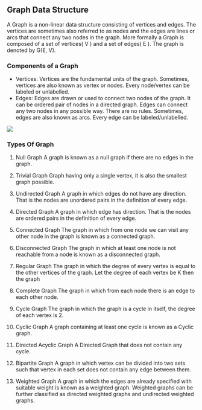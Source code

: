## Graph Data Structure

A Graph is a non-linear data structure consisting of vertices and edges. The vertices are sometimes also referred to as nodes and the edges are lines or arcs that connect any two nodes in the graph. More formally a Graph is composed of a set of vertices( V ) and a set of edges( E ). The graph is denoted by G(E, V).

### Components of a Graph

* Vertices: Vertices are the fundamental units of the graph. Sometimes, vertices are also known as vertex or nodes. Every node/vertex can be labeled or unlabelled.
* Edges: Edges are drawn or used to connect two nodes of the graph. It can be ordered pair of nodes in a directed graph. Edges can connect any two nodes in any possible way. There are no rules. Sometimes, edges are also known as arcs. Every edge can be labeled/unlabelled.

![](https://media.geeksforgeeks.org/wp-content/uploads/20200630111809/graph18.jpg)

### Types Of Graph

1. Null Graph
A graph is known as a null graph if there are no edges in the graph.

2. Trivial Graph
Graph having only a single vertex, it is also the smallest graph possible.

3. Undirected Graph
A graph in which edges do not have any direction. That is the nodes are unordered pairs in the definition of every edge. 

4. Directed Graph
A graph in which edge has direction. That is the nodes are ordered pairs in the definition of every edge.

5. Connected Graph
The graph in which from one node we can visit any other node in the graph is known as a connected graph. 

6. Disconnected Graph
The graph in which at least one node is not reachable from a node is known as a disconnected graph.

7. Regular Graph
The graph in which the degree of every vertex is equal to the other vertices of the graph. Let the degree of each vertex be K then the graph

8. Complete Graph
The graph in which from each node there is an edge to each other node.

9. Cycle Graph
The graph in which the graph is a cycle in itself, the degree of each vertex is 2. 

10. Cyclic Graph
A graph containing at least one cycle is known as a Cyclic graph.

11. Directed Acyclic Graph
A Directed Graph that does not contain any cycle. 

12. Bipartite Graph
A graph in which vertex can be divided into two sets such that vertex in each set does not contain any edge between them.

13. Weighted Graph
 A graph in which the edges are already specified with suitable weight is known as a weighted graph. 
 Weighted graphs can be further classified as directed weighted graphs and undirected weighted graphs. 